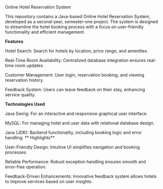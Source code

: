 Online Hotel Reservation System

This repository contains a Java-based Online Hotel Reservation System, developed as a second-year, semester-one project. The system is designed to streamline the hotel booking process with a focus on user-friendly functionality and efficient management.

**Features**

Hotel Search: Search for hotels by location, price range, and amenities.

Real-Time Room Availability: Centralized database integration ensures real-time room updates.

Customer Management: User login, reservation booking, and viewing reservation history.

Feedback System: Users can leave feedback on their stay, enhancing service quality.

**Technologies Used**

Java Swing: For an interactive and responsive graphical user interface.

MySQL: For managing hotel and user data with relational database design.

Java (JDK): Backend functionality, including booking logic and error handling.
**
Highlights**

User-Friendly Design: Intuitive UI simplifies navigation and booking processes.

Reliable Performance: Robust exception handling ensures smooth and error-free operation.

Feedback-Driven Enhancements: Innovative feedback system allows hotels to improve services based on user insights.
